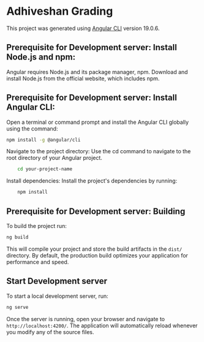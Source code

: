 # Adhiveshan Grading

This project was generated using [Angular CLI](https://github.com/angular/angular-cli) version 19.0.6.

## Prerequisite for Development server: Install Node.js and npm:

Angular requires Node.js and its package manager, npm.
Download and install Node.js from the official website, which includes npm.

## Prerequisite for Development server: Install Angular CLI:

Open a terminal or command prompt and install the Angular CLI globally using the command:

```bash
npm install -g @angular/cli
```

Navigate to the project directory: Use the cd command to navigate to the root directory of your Angular project.

```bash
    cd your-project-name
```

Install dependencies: Install the project's dependencies by running:

```bash
    npm install
```

## Prerequisite for Development server: Building

To build the project run:

```bash
ng build
```

This will compile your project and store the build artifacts in the `dist/` directory. By default, the production build optimizes your application for performance and speed.

## Start Development server

To start a local development server, run:

```bash
ng serve
```

Once the server is running, open your browser and navigate to `http://localhost:4200/`. The application will automatically reload whenever you modify any of the source files.

